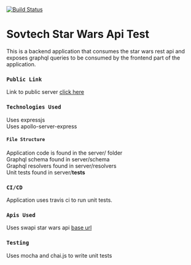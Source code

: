 
[![Build Status](https://travis-ci.com/tribeless/sovtech-server.svg?branch=master)](https://travis-ci.com/tribeless/sovtech-server)

# Sovtech Star Wars Api Test

This is a backend application that consumes the star wars rest api and exposes graphql queries to be consumed by the frontend part of the application.

### `Public Link`

Link to public server [click here]()

### `Technologies Used`

Uses expressjs\
Uses apollo-server-express

#### `File Structure`

Application code is found in the server/ folder\
Graphql schema found in server/schema\
Graphql resolvers found in server/resolvers\
Unit tests found in server/__tests__

### `CI/CD`

Application uses travis ci to run unit tests.

### `Apis Used`

Uses swapi star wars api [base url](https://swapi.dev/api/)

### `Testing`

Uses mocha and chai.js to write unit tests